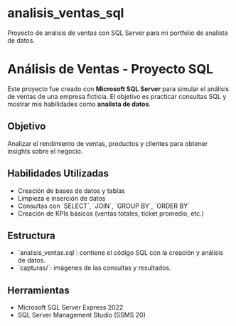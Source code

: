 # analisis_ventas_sql
Proyecto de analisis de ventas con SQL Server para mi portfolio de analista de datos.

# Análisis de Ventas - Proyecto SQL

Este proyecto fue creado con **Microsoft SQL Server** para simular el análisis de ventas de una empresa ficticia.
El objetivo es practicar consultas SQL y mostrar mis habilidades como **analista de datos**.

## Objetivo

Analizar el rendimiento de ventas, productos y clientes para obtener insights sobre el negocio.

## Habilidades Utilizadas

- Creación de bases de datos y tablas
- Limpieza e inserción de datos
- Consultas con ´SELECT´, ´JOIN´, ´GROUP BY´, ´ORDER BY´
- Creación de KPIs básicos (ventas totales, ticket promedio, etc.)

## Estructura

- ´analisis_ventas.sql´: contiene el código SQL con la creación y análisis de datos.
- ´capturas/´: imágenes de las consultas y resultados.

## Herramientas

- Microsoft SQL Server Express 2022
- SQL Server Management Studio (SSMS 20)
